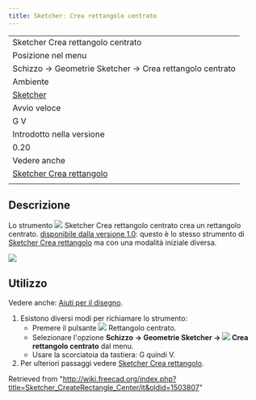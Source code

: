 ```yaml
---
title: Sketcherː Crea rettangolo centrato
---
```

|  |
| --- |
| Sketcher Crea rettangolo centrato |
| Posizione nel menu |
| Schizzo → Geometrie Sketcher → Crea rettangolo centrato |
| Ambiente |
| [Sketcher](/Sketcher_Workbench/it "Sketcher Workbench/it") |
| Avvio veloce |
| G V |
| Introdotto nella versione |
| 0.20 |
| Vedere anche |
| [Sketcher Crea rettangolo](/Sketcher_CreateRectangle/it "Sketcher CreateRectangle/it") |
|  |

## Descrizione

Lo strumento ![](/images/Sketcher_CreateRectangle_Center.svg) Sketcher Crea rettangolo centrato crea un rettangolo centrato. [disponibile dalla versione 1.0](/Release_notes_1.0/it "Release notes 1.0/it"): questo è lo stesso strumento di [Sketcher Crea rettangolo](/Sketcher_CreateRectangle/it "Sketcher CreateRectangle/it") ma con una modalità iniziale diversa.

![](/images/SketcherCreateCenteredRectangleExample.png)

## Utilizzo

Vedere anche: [Aiuti per il disegno](/Sketcher_Workbench/it#Drawing_aids "Sketcher Workbench/it").

1. Esistono diversi modi per richiamare lo strumento:
   * Premere il pulsante ![](/images/Sketcher_CreateRectangle_Center.svg) Rettangolo centrato.
   * Selezionare l'opzione **Schizzo → Geometrie Sketcher → ![](/images/Sketcher_CreateRectangle_Center.svg) Crea rettangolo centrato** dal menu.
   * Usare la scorciatoia da tastiera: G quindi V.
2. Per ulteriori passaggi vedere [Sketcher Crea rettangolo](/Sketcher_CreateRectangle/it#Usage "Sketcher CreateRectangle/it").

Retrieved from "<http://wiki.freecad.org/index.php?title=Sketcher_CreateRectangle_Center/it&oldid=1503807>"